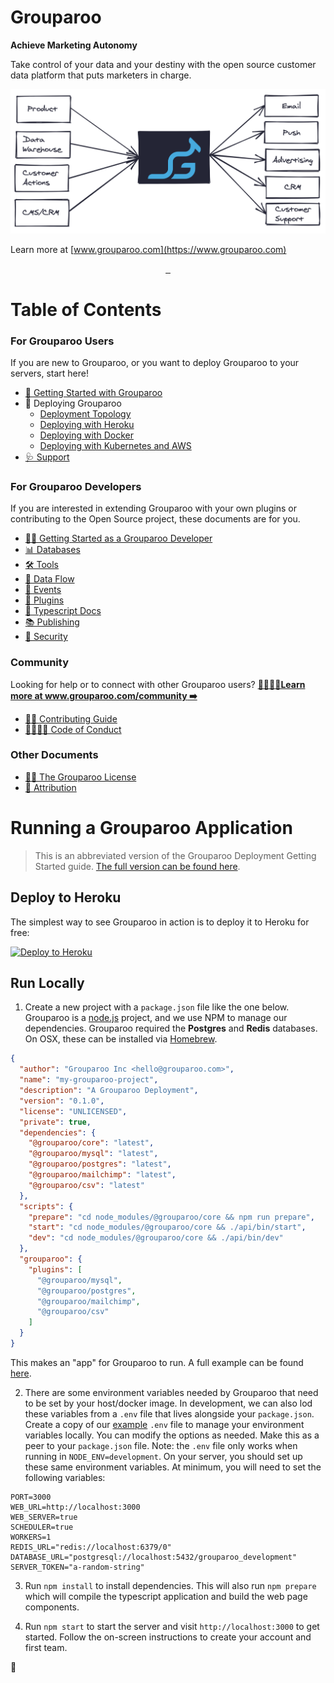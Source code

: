 # Grouparoo

**Achieve Marketing Autonomy**

Take control of your data and your destiny with the open source customer data platform that puts marketers in charge.

![Grouparoo Data Bowtie](https://raw.githubusercontent.com/grouparoo/grouparoo/master/documents/images/grouparoo-bowtie.png)

Learn more at [www.grouparoo.com](https://www.grouparoo.com)

<p align="center">
  <a aria-label="NPM version" href="https://www.npmjs.com/package/@grouparoo/core">
    <img alt="" src="https://img.shields.io/npm/v/@grouparoo/core.svg?style=for-the-badge&labelColor=242436">
  </a>
  <a aria-label="Node version" href="https://www.npmjs.com/package/@grouparoo/core">
    <img alt="" src="https://img.shields.io/node/v/@grouparoo/core.svg?style=for-the-badge&labelColor=242436">
  </a>
  <a aria-label="License" href="https://github.com/grouparoo/grouparoo/blob/master/LICENSE.txt">
    <img alt="" src="https://img.shields.io/npm/l/@grouparoo/core.svg?style=for-the-badge&labelColor=242436">
  </a>
</p>

# Table of Contents

### For Grouparoo Users

If you are new to Grouparoo, or you want to deploy Grouparoo to your servers, start here!

- [ 🎉 Getting Started with Grouparoo](https://github.com/grouparoo/grouparoo/blob/master/documents/deployment/getting-started.md)
- 🦾 Deploying Grouparoo
  - [Deployment Topology](https://github.com/grouparoo/grouparoo/blob/master/documents/deployment/topology.md)
  - [Deploying with Heroku](https://github.com/grouparoo/grouparoo/blob/master/documents/deployment/heroku.md)
  - [Deploying with Docker](https://github.com/grouparoo/grouparoo/blob/master/documents/deployment/docker.md)
  - [Deploying with Kubernetes and AWS](https://github.com/grouparoo/grouparoo/blob/master/documents/deployment/aws-and-k8s.md)
- [🩺 Support](https://github.com/grouparoo/grouparoo/blob/master/.github/SUPPORT.md)

### For Grouparoo Developers

If you are interested in extending Grouparoo with your own plugins or contributing to the Open Source project, these documents are for you.

- [👩‍💻 Getting Started as a Grouparoo Developer](https://github.com/grouparoo/grouparoo/blob/master/documents/development/getting-started.md)
- [📊 Databases](https://github.com/grouparoo/grouparoo/blob/master/documents/development/databases.md)
- [🛠 Tools](https://github.com/grouparoo/grouparoo/blob/master/documents/development/tools.md)
- [🌊 Data Flow](https://github.com/grouparoo/grouparoo/blob/master/documents/development/dataflow.md)
- [🏹 Events](https://github.com/grouparoo/grouparoo/blob/master/documents/development/events.md)
- [🤝 Plugins](https://github.com/grouparoo/grouparoo/blob/master/documents/development/plugins.md)
- [📑 Typescript Docs](https://docs.grouparoo.com)
- [📚 Publishing](https://github.com/grouparoo/grouparoo/blob/master/documents/development/publishing.md)
- [👻 Security](https://github.com/grouparoo/grouparoo/blob/master/.github/SECURITY.md)

### Community

Looking for help or to connect with other Grouparoo users? **[👩‍💻👨‍💻Learn more at www.grouparoo.com/community ➡️](https://www.grouparoo.com/community)**

- [👷‍♀️ Contributing Guide](https://www.grouparoo.com/community)
- [👨‍👩‍👧‍👦 Code of Conduct](https://github.com/grouparoo/grouparoo/blob/master/CODE_OF_CONDUCT.md)

### Other Documents

- [👩‍⚖️ The Grouparoo License](https://github.com/grouparoo/grouparoo/blob/master/LICENSE.txt)
- [🙏 Attribution](https://github.com/grouparoo/grouparoo/blob/master/documents/legal/attribution.md)

# Running a Grouparoo Application

> This is an abbreviated version of the Grouparoo Deployment Getting Started guide. [The full version can be found here](https://github.com/grouparoo/grouparoo/blob/master/documents/deployment/getting-started.md).

## Deploy to Heroku

The simplest way to see Grouparoo in action is to deploy it to Heroku for free:

[![Deploy to Heroku](https://www.herokucdn.com/deploy/button.svg)](https://heroku.com/deploy?template=https://github.com/grouparoo/app-example)

## Run Locally

1. Create a new project with a `package.json` file like the one below. Grouparoo is a [node.js](https://nodejs.org/) project, and we use NPM to manage our dependencies. Grouparoo required the **Postgres** and **Redis** databases. On OSX, these can be installed via [Homebrew](https://brew.sh/).

```json
{
  "author": "Grouparoo Inc <hello@grouparoo.com>",
  "name": "my-grouparoo-project",
  "description": "A Grouparoo Deployment",
  "version": "0.1.0",
  "license": "UNLICENSED",
  "private": true,
  "dependencies": {
    "@grouparoo/core": "latest",
    "@grouparoo/mysql": "latest",
    "@grouparoo/postgres": "latest",
    "@grouparoo/mailchimp": "latest",
    "@grouparoo/csv": "latest"
  },
  "scripts": {
    "prepare": "cd node_modules/@grouparoo/core && npm run prepare",
    "start": "cd node_modules/@grouparoo/core && ./api/bin/start",
    "dev": "cd node_modules/@grouparoo/core && ./api/bin/dev"
  },
  "grouparoo": {
    "plugins": [
      "@grouparoo/mysql",
      "@grouparoo/postgres",
      "@grouparoo/mailchimp",
      "@grouparoo/csv"
    ]
  }
}
```

This makes an "app" for Grouparoo to run. A full example can be found [here](https://github.com/grouparoo/app-example).

2. There are some environment variables needed by Grouparoo that need to be set by your host/docker image. In development, we can also lod these variables from a `.env` file that lives alongside your `package.json`. Create a copy of our [example](https://github.com/grouparoo/app-example/blob/master/.env.example) `.env` file to manage your environment variables locally. You can modify the options as needed. Make this as a peer to your `package.json` file. Note: the `.env` file only works when running in `NODE_ENV=development`. On your server, you should set up these same environment variables. At minimum, you will need to set the following variables:

```shell
PORT=3000
WEB_URL=http://localhost:3000
WEB_SERVER=true
SCHEDULER=true
WORKERS=1
REDIS_URL="redis://localhost:6379/0"
DATABASE_URL="postgresql://localhost:5432/grouparoo_development"
SERVER_TOKEN="a-random-string"
```

3. Run `npm install` to install dependencies. This will also run `npm prepare` which will compile the typescript application and build the web page components.

4. Run `npm start` to start the server and visit `http://localhost:3000` to get started. Follow the on-screen instructions to create your account and first team.

🦘
